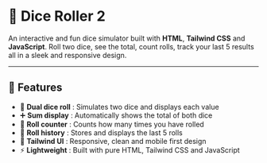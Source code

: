 # 🎲 Dice Roller 2

An interactive and fun dice simulator built with **HTML**, **Tailwind CSS** and **JavaScript**. Roll two dice, see the total, count rolls, track your last 5 results all in a sleek and responsive design.

---

## 🚀 Features  
- 🎯 **Dual dice roll** : Simulates two dice and displays each value  
- ➕ **Sum display** : Automatically shows the total of both dice  
- 🔢 **Roll counter** : Counts how many times you have rolled  
- 📜 **Roll history** : Stores and displays the last 5 rolls  
- 🎨 **Tailwind UI** : Responsive, clean and mobile first design  
- ⚡ **Lightweight** : Built with pure HTML, Tailwind CSS and JavaScript  

